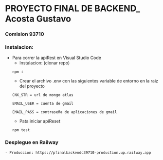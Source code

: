 # PROYECTO FINAL DE BACKEND_ Acosta Gustavo

### Comision 93710

### Instalacion:

- Para correr la apiRest en Visual Studio Code
    - Instalacion: (clonar repo)
    ```
    npm i
    ```
    - Crear el archivo .env con las siguientes variable de entorno en la raiz del proyecto
    ```
    CNX_STR = url de mongo atlas
    ```
    ```
    EMAIL_USER = cuenta de gmail
    ```
    ```
    EMAIL_PASS = contraseña de aplicaciones de gmail
    ```
    - Pata iniciar apiReset
    ```
    npm test
    ```


###  Desplegue en Railway
    - Produccion: https://pfinalbackendc39710-production.up.railway.app



